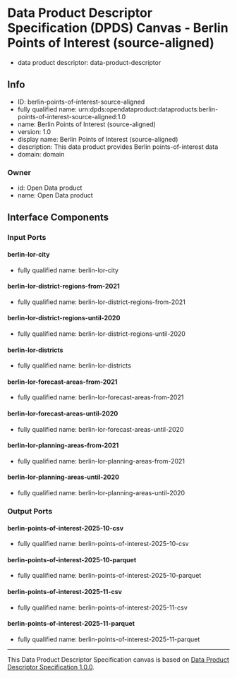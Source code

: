 
# Data Product Descriptor Specification (DPDS) Canvas - Berlin Points of Interest (source-aligned)

* data product descriptor: data-product-descriptor

## Info

* ID: berlin-points-of-interest-source-aligned
* fully qualified name: urn:dpds:opendataproduct:dataproducts:berlin-points-of-interest-source-aligned:1.0
* name: Berlin Points of Interest (source-aligned)
* version: 1.0
* display name: Berlin Points of Interest (source-aligned)
* description: This data product provides Berlin points-of-interest data
* domain: domain
### Owner

* id: Open Data product
* name: Open Data product

## Interface Components

### Input Ports
#### berlin-lor-city
* fully qualified name: berlin-lor-city
#### berlin-lor-district-regions-from-2021
* fully qualified name: berlin-lor-district-regions-from-2021
#### berlin-lor-district-regions-until-2020
* fully qualified name: berlin-lor-district-regions-until-2020
#### berlin-lor-districts
* fully qualified name: berlin-lor-districts
#### berlin-lor-forecast-areas-from-2021
* fully qualified name: berlin-lor-forecast-areas-from-2021
#### berlin-lor-forecast-areas-until-2020
* fully qualified name: berlin-lor-forecast-areas-until-2020
#### berlin-lor-planning-areas-from-2021
* fully qualified name: berlin-lor-planning-areas-from-2021
#### berlin-lor-planning-areas-until-2020
* fully qualified name: berlin-lor-planning-areas-until-2020

### Output Ports
#### berlin-points-of-interest-2025-10-csv
* fully qualified name: berlin-points-of-interest-2025-10-csv
#### berlin-points-of-interest-2025-10-parquet
* fully qualified name: berlin-points-of-interest-2025-10-parquet
#### berlin-points-of-interest-2025-11-csv
* fully qualified name: berlin-points-of-interest-2025-11-csv
#### berlin-points-of-interest-2025-11-parquet
* fully qualified name: berlin-points-of-interest-2025-11-parquet


---
This Data Product Descriptor Specification canvas is based on [Data Product Descriptor Specification 1.0.0](https://dpds.opendatamesh.org/specifications/dpds/1.0.0/).